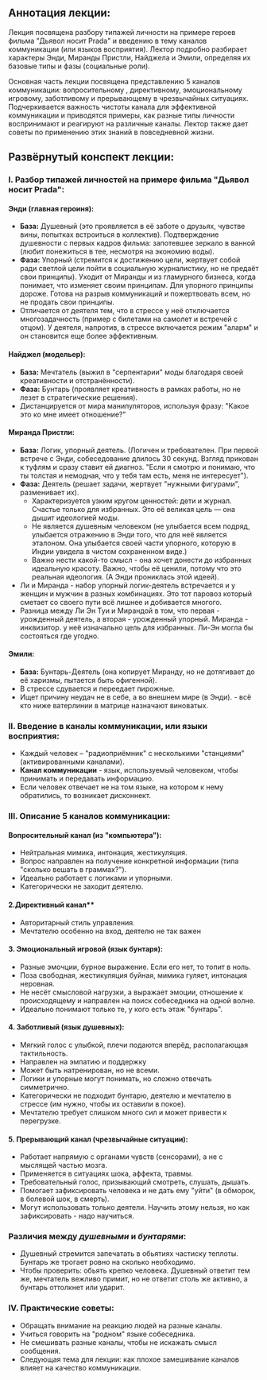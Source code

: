 ## Аннотация лекции:

Лекция посвящена разбору типажей личности на примере героев фильма "Дьявол носит Prada" и введению в тему каналов коммуникации (или языков восприятия). Лектор подробно разбирает характеры Энди, Миранды Пристли, Найджела и Эмили, определяя их базовые типы и фазы (социальные роли).

Основная часть лекции посвящена представлению 5 каналов коммуникации: вопросительному , директивному, эмоциональному игровому, заботливому и прерывающему в чрезвычайных ситуациях. Подчеркивается важность чистоты канала для эффективной коммуникации и приводятся примеры, как разные типы личности воспринимают и реагируют на различные каналы. Лектор также дает советы по применению этих знаний в повседневной жизни.

## Развёрнутый конспект лекции:

### I. Разбор типажей личностей на примере фильма "Дьявол носит Prada":

#### Энди (главная героиня):

* **База:** Душевный (это проявляется в её заботе о друзьях, чувстве вины, попытках встроиться в коллектив). Подтверждение душевности с первых кадров фильма: запотевшее зеркало в ванной (любит понежиться в тее, несмотря на экономию воды).
* **Фаза:** Упорный (стремится к достижению цели, жертвует собой ради светлой цели пойти в социальную журналистику, но не предаёт свои принципы). Уходит от Миранды и из гламурного бизнеса, когда понимает, что изменяет своим принципам. Для упорного принципы дороже. Готова на разрыв коммуникаций и пожертвовать всем, но не продать свои принципы.
* Отличается от деятеля тем, что в стрессе у неё отключается многозадачность (пример с билетами на самолет и встречей с отцом). У деятеля, напротив, в стрессе включается режим "аларм" и он становится еще более эффективным.

#### Найджел (модельер):

* **База:** Мечтатель (выжил в "серпентарии" моды благодаря своей креативности и отстранённости).
* **Фаза:** Бунтарь (проявляет креативность в рамках работы, но не лезет в стратегические решения).
* Дистанцируется от мира манипуляторов, используя фразу: "Какое это ко мне имеет отношение?"

#### Миранда Пристли:

* **База:** Логик, упорный деятель. (Логичен и требователен. При первой встрече с Энди, собеседование длилось 30 секунд. Взгляд прикован к туфлям и сразу ставит ей диагноз. "Если я смотрю и понимаю, что ты толстая и немодная, что у тебя там есть, меня не интересует").
* **Фаза:** Деятель (решает задачи, жертвует "нужными фигурами", разменивает их).
   * Характеризуется узким кругом ценностей: дети и журнал. Счастье только для избранных. Это её великая цель — она дышит идеологией моды.
   * Не является душевным человеком (не улыбается всем подряд, улыбается отражению в Энди того, что для неё является эталоном. Она улыбается своей части упорного, которую в Индии увидела в чистом сохраненном виде.)
   * Важно нести какой-то смысл - она хочет донести до избранных идеальную красоту. Важно, чтобы её ценили, потому что это реальная идеология. (А Энди прониклась этой идеей).
* Ли и Миранда - набор упорный логик-деятель встречается и у женщин и мужчин в разных комбинациях. Это тот паровоз который сметает со своего пути всё лишнее и добивается многого.
* Разница между Ли Эн Туи и Мирандой в том, что первая - урожденный деятель, а вторая - урожденный упорный. Миранда - инквизитор. у неё изначально цель для избранных. Ли-Эн могла бы состояться где угодно.

#### Эмили:
* **База:** Бунтарь-Деятель (она копирует Миранду, но не дотягивает до её харизмы, пытается быть офигенной).
* В стрессе сдувается и переедает пирожные.
* Ищет причину неудач не в себе, а во внешнем мире (в Энди). - всё кто ниже ватерлинии в матрице назначают виноватых.

### II. Введение в каналы коммуникации, или языки восприятия:

* Каждый человек – "радиоприёмник" с несколькими "станциями" (активированными каналами).
* **Канал коммуникации** - язык, используемый человеком, чтобы принимать и передавать информацию.
* Если человек отвечает не на том языке, на котором к нему обратились, то возникает дисконнект.

### III. Описание 5 каналов коммуникации:

#### **Вопросительный канал** (из "компьютера"):
* Нейтральная мимика, интонация, жестикуляция.
* Вопрос направлен на получение конкретной информации (типа "сколько вешать в граммах?").
* Идеально работает с логиками и упорными.
* Категорически не заходит деятелю.

#### 2.Директивный канал**
* Авторитарный стиль управления.
* Мечтателю особенно на вход, деятелю не так важен

#### 3. Эмоциональный игровой (язык бунтаря):
* Разные эмочции, бурное выражение. Если его нет, то топит в ноль.
* Поза свободная, жестикуляция буйная, мимика гуляет, интонация неровная.
* Не несёт смысловой нагрузки, а выражает эмоции, отношение к происходящему и направлен на поиск собеседника на одной волне.
* Идеально понимают только те, у кого есть этаж "бунтарь".

#### 4. Заботливый (язык душевных):
* Мягкий голос с улыбкой, плечи подаются вперёд, располагающая тактильность.
* Направлен на эмпатию и поддержку
* Может быть натренирован, но не всеми.
* Логики и упорные могут понимать, но сложно отвечать симметрично.
* Категорически не подходит бунтарю, деятелю и мечтателю в стрессе (им нужно, чтобы их оставили в покое).
* Мечтателю требует слишком много сил и может привести к перегрузке.

#### 5. Прерывающий канал (чрезвычайные ситуации):
* Работает напрямую с органами чувств (сенсорами), а не с мыслящей частью мозга.
* Применяется в ситуациях шока, аффекта, травмы.
* Требовательный голос, призывающий смотреть, слушать, дышать.
* Помогает зафиксировать человека и не дать ему "уйти" (в обморок, в болевой шок, в смерть).
* Могут использовать только деятели. Научить этому нельзя, но как зафиксировать - надо научиться.

### Различия между *душевными* и *бунтарями*:
* Душевный стремится запечатать в обьятиях частиску теплоты. Бунтарь же трогает ровно на сколько необходимо.
* Чтобы проверить: обьять крепко человека. Душевный ответит тем же, мечтатель вежливо примит, но не ответит столь же активно, а бунтарь оттолкнет или ударит.

### IV. Практические советы:
* Обращать внимание на реакцию людей на разные каналы.
* Учиться говорить на "родном" языке собеседника.
* Не смешивать разные каналы, чтобы не искажать смысл сообщения.
* Следующая тема для лекции: как плохое замешивание каналов влияет на качество коммуникации.

